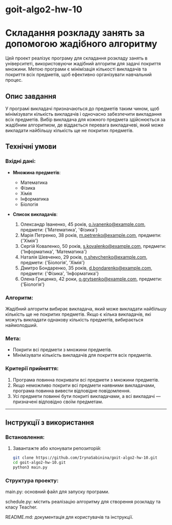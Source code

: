 # goit-algo2-hw-10

# Складання розкладу занять за допомогою жадібного алгоритму

Цей проект реалізує програму для складання розкладу занять в університеті, використовуючи жадібний алгоритм для задачі покриття множини. Метою програми є мінімізація кількості викладачів та покриття всіх предметів, щоб ефективно організувати навчальний процес.

## Опис завдання

У програмі викладачі призначаються до предметів таким чином, щоб мінімізувати кількість викладачів і одночасно забезпечити викладання всіх предметів. Вибір викладача для кожного предмета здійснюється за жадібним алгоритмом, де віддається перевага викладачеві, який може викладати найбільшу кількість ще не покритих предметів.

## Технічні умови

### Вхідні дані:

- **Множина предметів**: 
  - Математика
  - Фізика
  - Хімія
  - Інформатика
  - Біологія

- **Список викладачів**:
  1. Олександр Іваненко, 45 років, o.ivanenko@example.com, предмети: {'Математика', 'Фізика'}
  2. Марія Петренко, 38 років, m.petrenko@example.com, предмети: {'Хімія'}
  3. Сергій Коваленко, 50 років, s.kovalenko@example.com, предмети: {'Інформатика', 'Математика'}
  4. Наталія Шевченко, 29 років, n.shevchenko@example.com, предмети: {'Біологія', 'Хімія'}
  5. Дмитро Бондаренко, 35 років, d.bondarenko@example.com, предмети: {'Фізика', 'Інформатика'}
  6. Олена Гриценко, 42 роки, o.grytsenko@example.com, предмети: {'Біологія'}

### Алгоритм:

Жадібний алгоритм вибирає викладача, який може викладати найбільшу кількість ще не покритих предметів. Якщо є кілька викладачів, які можуть викладати однакову кількість предметів, вибирається наймолодший.

### Мета:
- Покрити всі предмети з множини предметів.
- Мінімізувати кількість викладачів для покриття всіх предметів.

### Критерії прийняття:
1. Програма повинна покривати всі предмети з множини предметів.
2. Якщо неможливо покрити всі предмети наявними викладачами, програма повинна вивести відповідне повідомлення.
3. Усі предмети повинні бути покриті викладачами, а всі викладачі — призначені відповідно своїм предметам.

---

## Інструкції з використання

### Встановлення:

1. Завантажте або клонувати репозиторій:
   ```bash
   git clone https://github.com/IrynaSabinina/goit-algo2-hw-10.git
   cd goit-algo2-hw-10.git
   python3 main.py
   ```

### Структура проекту:

main.py: основний файл для запуску програми.

schedule.py: містить реалізацію алгоритму для створення розкладу та класу Teacher.

README.md: документація для користувачів та інструкції.

